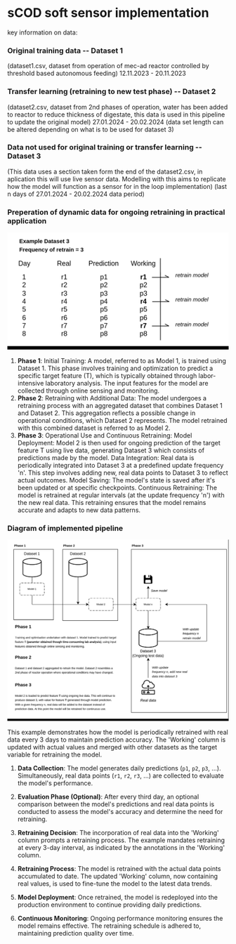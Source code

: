 # sCOD soft sensor implementation
key information on data:

### Original training data -- Dataset 1
(dataset1.csv, dataset from operation of mec-ad reactor controlled by threshold based autonomous feeding)
12.11.2023 - 20.11.2023 


### Transfer learning (retraining to new test phase) -- Dataset 2
(dataset2.csv, dataset from 2nd phases of operation, water has been added to reactor to reduce thickness of digestate, this data is used in this pipeline to update the original model)
27.01.2024 - 20.02.2024 (data set length can be altered depending on what is to be used for dataset 3)


### Data not used for original training or transfer learning -- Dataset 3
(This data uses a section taken form the end of the dataset2.csv, in aplication this will use live sensor data. Modelling with this aims to replicate how the model will function as a sensor for in the loop implementation)
(last n days of 27.01.2024 - 20.02.2024 data period)


### Preperation of dynamic data for ongoing retraining in practical application

![Retrain Plan](images/retrain_plan.png)

1. **Phase 1**:
Initial Training: A model, referred to as Model 1, is trained using Dataset 1. This phase involves training and optimization to predict a specific target feature (T), which is typically obtained through labor-intensive laboratory analysis. The input features for the model are collected through online sensing and monitoring.
2. **Phase 2**:
Retraining with Additional Data: The model undergoes a retraining process with an aggregated dataset that combines Dataset 1 and Dataset 2. This aggregation reflects a possible change in operational conditions, which Dataset 2 represents. The model retrained with this combined dataset is referred to as Model 2.
3. **Phase 3**:
Operational Use and Continuous Retraining:
Model Deployment: Model 2 is then used for ongoing prediction of the target feature T using live data, generating Dataset 3 which consists of predictions made by the model.
Data Integration: Real data is periodically integrated into Dataset 3 at a predefined update frequency 'n'. This step involves adding new, real data points to Dataset 3 to reflect actual outcomes.
Model Saving: The model's state is saved after it's been updated or at specific checkpoints.
Continuous Retraining: The model is retrained at regular intervals (at the update frequency 'n') with the new real data. This retraining ensures that the model remains accurate and adapts to new data patterns.




### Diagram of implemented pipeline

![Soft Sensor Pipeline](images/soft_sensor_pipeline.png)

This example demonstrates how the model is periodically retrained with real data every 3 days to maintain prediction accuracy. The 'Working' column is updated with actual values and merged with other datasets as the target variable for retraining the model.

1. **Data Collection**: The model generates daily predictions (`p1`, `p2`, `p3`, ...). Simultaneously, real data points (`r1`, `r2`, `r3`, ...) are collected to evaluate the model's performance.

2. **Evaluation Phase (Optional)**: After every third day, an optional comparison between the model's predictions and real data points is conducted to assess the model's accuracy and determine the need for retraining.

3. **Retraining Decision**: The incorporation of real data into the 'Working' column prompts a retraining process. The example mandates retraining at every 3-day interval, as indicated by the annotations in the 'Working' column.

4. **Retraining Process**: The model is retrained with the actual data points accumulated to date. The updated 'Working' column, now containing real values, is used to fine-tune the model to the latest data trends.

5. **Model Deployment**: Once retrained, the model is redeployed into the production environment to continue providing daily predictions.

6. **Continuous Monitoring**: Ongoing performance monitoring ensures the model remains effective. The retraining schedule is adhered to, maintaining prediction quality over time.





